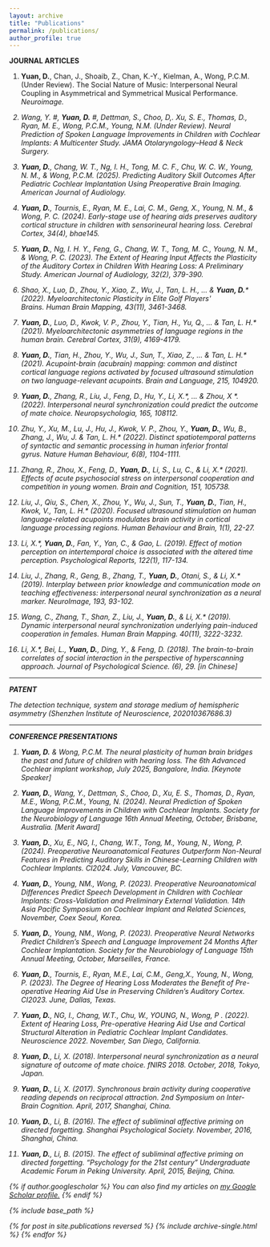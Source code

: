 ```yaml
---
layout: archive
title: "Publications"
permalink: /publications/
author_profile: true
---
```

**JOURNAL ARTICLES**

1. **Yuan, D.**, Chan, J., Shoaib, Z., Chan, K.-Y., Kielman, A., Wong, P.C.M. (Under Review). The Social Nature of Music: Interpersonal Neural Coupling in Asymmetrical and Symmetrical Musical Performance. <i>Neuroimage<i>.

2. Wang, Y. #, **Yuan, D.** #, Dettman, S., Choo, D,. Xu, S. E., Thomas, D., Ryan, M. E., Wong, P.C.M., Young, N.M. (Under Review). Neural Prediction of Spoken Language Improvements in Children with Cochlear Implants: A Multicenter Study. <i>JAMA Otolaryngology–Head & Neck Surgery<i>.

3. **Yuan, D.**, Chang, W. T., Ng, I. H., Tong, M. C. F., Chu, W. C. W., Young, N. M., & Wong, P.C.M. (2025). Predicting Auditory Skill Outcomes After Pediatric Cochlear Implantation
Using Preoperative Brain Imaging. <i>American Journal of Audiology<i>.

4.  **Yuan, D.**, Tournis, E., Ryan, M. E., Lai, C. M., Geng, X., Young, N. M., & Wong, P. C. (2024). Early-stage use of hearing aids preserves auditory cortical structure in children with sensorineural hearing loss. <i>Cerebral Cortex<i>, 34(4), bhae145. 

5. **Yuan, D.**, Ng, I. H. Y., Feng, G., Chang, W. T., Tong, M. C., Young, N. M., & Wong, P. C. (2023). The Extent of Hearing Input Affects the Plasticity of the Auditory Cortex in Children With Hearing Loss: A Preliminary Study. <i>American Journal of Audiology<i>, 32(2), 379-390.

6. Shao, X., Luo, D., Zhou, Y., Xiao, Z., Wu, J., Tan, L. H., ... & **Yuan, D.*** (2022). Myeloarchitectonic Plasticity in Elite Golf Players' Brains. <i>Human Brain Mapping<i>, 43(11), 3461-3468.

7. **Yuan, D.**, Luo, D., Kwok, V. P., Zhou, Y., Tian, H., Yu, Q., ... & Tan, L. H.* (2021). Myeloarchitectonic asymmetries of language regions in the human brain. <i>Cerebral Cortex<i>, 31(9), 4169-4179.

8. **Yuan, D.**, Tian, H., Zhou, Y., Wu, J., Sun, T., Xiao, Z., ... & Tan, L. H.* (2021). Acupoint-brain (acubrain) mapping: common and distinct cortical language regions activated by focused ultrasound stimulation on two language-relevant acupoints. <i>Brain and Language<i>, 215, 104920.

9. **Yuan, D.**, Zhang, R., Liu, J., Feng, D., Hu, Y., Li, X.*, ... & Zhou, X *. (2022). Interpersonal neural synchronization could predict the outcome of mate choice. <i>Neuropsychologia<i>, 165, 108112.

10. Zhu, Y., Xu, M., Lu, J., Hu, J., Kwok, V. P., Zhou, Y., **Yuan, D.**, Wu, B., Zhang, J., Wu, J. & Tan, L. H.* (2022). Distinct spatiotemporal patterns of syntactic and semantic processing in human inferior frontal gyrus. <i>Nature Human Behaviour</i>, 6(8), 1104-1111.

11. Zhang, R., Zhou, X., Feng, D., **Yuan, D.**, Li, S., Lu, C., & Li, X.* (2021). Effects of acute psychosocial stress on interpersonal cooperation and competition in young women. <i>Brain and Cognition</i>, 151, 105738.

12. Liu, J., Qiu, S., Chen, X., Zhou, Y., Wu, J., Sun, T., **Yuan, D.**, Tian, H., Kwok, V., Tan, L. H.* (2020). Focused ultrasound stimulation on human language-related acupoints modulates brain activity in cortical language processing regions. <i>Human Behaviour and Brain</i>, 1(1), 22-27.

13. Li, X.*, **Yuan, D.**, Fan, Y., Yan, C., & Gao, L. (2019). Effect of motion perception on intertemporal choice is associated with the altered time perception. <i>Psychological Reports</i>, 122(1), 117-134.

14. Liu, J., Zhang, R., Geng, B., Zhang, T., **Yuan, D.**, Otani, S., & Li, X.* (2019). Interplay between prior knowledge and communication mode on teaching effectiveness: interpersonal neural synchronization as a neural marker. <i>NeuroImage</i>, 193, 93-102.

15. Wang, C., Zhang, T., Shan, Z., Liu, J., **Yuan, D.**, & Li, X.* (2019). Dynamic interpersonal neural synchronization underlying pain-induced cooperation in females. <i>Human Brain Mapping</i>. 40(11), 3222-3232. 

16. Li, X.*, Bei, L., **Yuan, D.**, Ding, Y., & Feng, D. (2018). The brain-to-brain correlates of social interaction in the perspective of hyperscanning approach. <i>Journal of Psychological Science</i>. (6), 29. [in Chinese]

---
**PATENT**

The detection technique, system and storage medium of hemispheric asymmetry (Shenzhen Institute of Neuroscience, 202010367686.3)

--- 
**CONFERENCE PRESENTATIONS**

1. **Yuan, D.** & Wong, P.C.M. The neural plasticity of human brain bridges the past and future of children with hearing loss. The 6th Advanced Cochlear implant workshop, July 2025, Bangalore, India. [Keynote Speaker]

2. **Yuan, D.**, Wang, Y., Dettman, S., Choo, D., Xu, E. S., Thomas, D., Ryan, M.E., Wong, P.C.M., Young, N. (2024). Neural Prediction of Spoken Language Improvements in Children with Cochlear Implants. Society for the Neurobiology of Language 16th Annual Meeting, October, Brisbane, Australia. [Merit Award]

3. **Yuan, D.**, Xu, E., NG, I., Chang, W.T., Tong, M., Young, N., Wong, P. (2024). Preoperative Neuroanatomical Features Outperform Non-Neural Features in Predicting Auditory Skills in Chinese-Learning Children with Cochlear Implants. CI2024. July, Vancouver, BC.

4. **Yuan, D.**, Young, NM., Wong, P. (2023). Preoperative Neuroanatomical Differences Predict Speech Development in Children with Cochlear Implants: Cross-Validation and Preliminary External Validation. 14th Asia Pacific Symposium on Cochlear Implant and Related Sciences, November, Coex Seoul, Korea.
 
5. **Yuan, D.**, Young, NM., Wong, P. (2023). Preoperative Neural Networks Predict Children’s Speech and Language Improvement 24 Months After Cochlear Implantation. Society for the Neurobiology of Language 15th Annual Meeting, October, Marseilles, France.

6. **Yuan, D.**, Tournis, E., Ryan, M.E., Lai, C.M., Geng,X., Young, N., Wong, P. (2023). The Degree of Hearing Loss Moderates the Benefit of Pre-operative Hearing Aid Use in Preserving Children’s Auditory Cortex. CI2023. June, Dallas, Texas.

7. **Yuan, D.**, NG, I., Chang, W.T., Chu, W., YOUNG, N., Wong, P . (2022). Extent of Hearing Loss, Pre-operative Hearing Aid Use and Cortical Structural Alteration in Pediatric Cochlear Implant Candidates. Neuroscience 2022. November, San Diego, California.

8. **Yuan, D.**, Li, X. (2018). Interpersonal neural synchronization as a neural signature of outcome of mate choice. fNIRS 2018. October, 2018, Tokyo, Japan.

9. **Yuan, D.**, Li, X. (2017). Synchronous brain activity during cooperative reading depends on reciprocal attraction. 2nd Symposium on Inter-Brain Cognition. April, 2017, Shanghai, China. 

10. **Yuan, D.**, Li, B. (2016). The effect of subliminal affective priming on directed forgetting. Shanghai Psychological Society. November, 2016, Shanghai, China.

11. **Yuan, D.**, Li, B. (2015). The effect of subliminal affective priming on directed forgetting. “Psychology for the 21st century” Undergraduate Academic Forum in Peking University. April, 2015, Beijing, China.



{% if author.googlescholar %}
  You can also find my articles on <u><a href="{{author.googlescholar}}">my Google Scholar profile</a>.</u>
{% endif %}

{% include base_path %}

{% for post in site.publications reversed %}
  {% include archive-single.html %}
{% endfor %}
